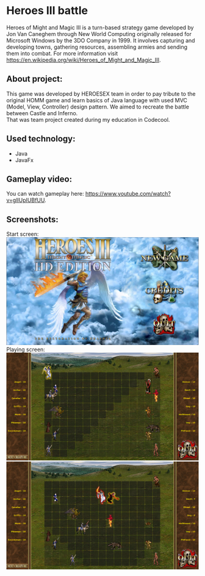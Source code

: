 # Heroes III battle

Heroes of Might and Magic III is a turn-based strategy game developed by Jon Van Caneghem through New World Computing originally released for Microsoft Windows by the 3DO Company in 1999. It involves capturing and developing towns, gathering resources, assembling armies and sending them into combat. For more information visit https://en.wikipedia.org/wiki/Heroes_of_Might_and_Magic_III.

## About project:
This game was developed by HEROESEX team in order to pay tribute to the original HOMM game and learn basics of Java language with used MVC (Model, View, Controller) design pattern. We aimed to recreate the battle between Castle and Inferno.<br/>
That was team project created during my education in Codecool.

## Used technology:
* Java
* JavaFx

## Gameplay video:
You can watch gameplay here: https://www.youtube.com/watch?v=glIUpIUBfUU.

## Screenshots:
Start screen: 
![alt text](https://github.com/Karolzp/HEROS-battle-in-Java-and-JavaFx/blob/master/screenshots/Screenshot1.png)
Playing screen: 
![alt text](https://github.com/Karolzp/HEROS-battle-in-Java-and-JavaFx/blob/master/screenshots/Screenshot2.png)
![alt text](https://github.com/Karolzp/HEROS-battle-in-Java-and-JavaFx/blob/master/screenshots/Screenshot3.png)

